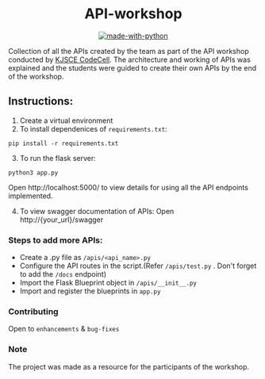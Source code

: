 <div align="center">

# API-workshop

[![made-with-python](https://forthebadge.com/images/badges/made-with-python.svg)](https://www.python.org/)

</div>

Collection of all the APIs created by the team as part of the API workshop conducted by [KJSCE CodeCell](https://github.com/kjsce-codecell). The architecture and working of APIs was explained and the students were guided to create their own APIs by the end of the workshop.

## Instructions:
1. Create a virtual environment
2. To install dependenices of ```requirements.txt```:

```
pip install -r requirements.txt
```
3. To run the flask server:

``` 
python3 app.py
```

Open http://localhost:5000/ to view details for using all the API endpoints implemented.

4. To view swagger documentation of APIs:
Open http://{your_url}/swagger

### Steps to add more APIs:

* Create a .py file as `/apis/<api_name>.py` 
* Configure the API routes in the script.(Refer `/apis/test.py` . Don't forget to add the `/docs` endpoint)
* Import the Flask Blueprint object in `/apis/__init__.py` 
* Import and register the blueprints in `app.py` 

### Contributing

Open to `enhancements` & `bug-fixes`

### Note

The project was made as a resource for the participants of the workshop.
